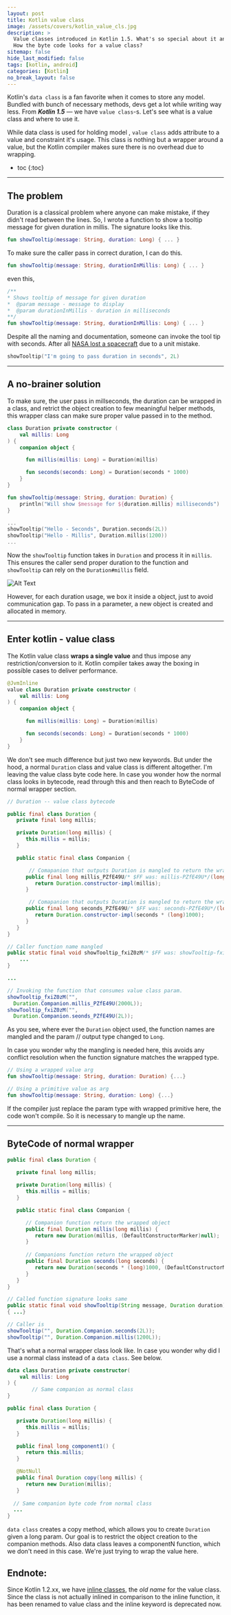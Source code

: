 ```yaml
---
layout: post
title: Kotlin value class
image: /assets/covers/kotlin_value_cls.jpg
description: >
  Value classes introduced in Kotlin 1.5. What's so special about it and where do I use it?
  How the byte code looks for a value class?
sitemap: false
hide_last_modified: false
tags: [kotlin, android]
categories: [Kotlin]
no_break_layout: false
---
```


Kotlin's `data class` is a fan favorite when it comes to store any model. Bundled with bunch of necessary methods, devs get a lot while writing way less. From ***Kotlin 1.5*** — we have  `value class`-s. Let's see what is a value class and where to use it.



While data class is used for holding model , `value class` adds attribute to a value and constraint it's usage. This class is nothing but a wrapper around a value, but the Kotlin compiler makes sure there is no overhead due to wrapping.


* toc
{:toc}

---



## The problem

Duration is a classical problem where anyone can make mistake, if they didn't read between the lines. So, I wrote a function to show a tooltip message for given duration in millis. The signature looks like this.



```kotlin
fun	showTooltip(message: String, duration: Long) { ... }
```



To make sure the caller pass in correct duration, I can do this.

```kotlin
fun	showTooltip(message: String, durationInMillis: Long) { ... }
```



even this,

```kotlin
/**
* Shows tooltip of message for given duration
*  @param message - message to display
*  @param durationInMillis - duration in milliseconds
**/
fun	showTooltip(message: String, durationInMillis: Long) { ... }
```



Despite all the naming and documentation, someone can invoke the tool tip with seconds. After all [NASA lost a spacecraft](https://www.simscale.com/blog/2017/12/nasa-mars-climate-orbiter-metric/) due to a unit mistake.

```kotlin
showTooltip("I'm going to pass duration in seconds", 2L)
```


---



## A no-brainer solution

To make sure, the user pass in millseconds, the duration can be wrapped in a class, and retrict the object creation to few meaningful helper methods, this wrapper class can make sure proper value passed in to the method.



```kotlin
class Duration private constructor (
    val millis: Long
) {
    companion object {

      fun millis(millis: Long) = Duration(millis)

      fun seconds(seconds: Long) = Duration(seconds * 1000)
    }
}

fun showTooltip(message: String, duration: Duration) {
  	println("Will show $message for ${duration.millis} milliseconds")
}

...
showTooltip("Hello - Seconds", Duration.seconds(2L))
showTooltip("Hello - Millis", Duration.millis(1200))
...
```



Now the `showTooltip` function takes in `Duration` and process it in `millis`. This ensures the caller send proper duration to the function and `showTooltip` can rely on the `Duration#millis` field. 



![Alt Text](https://dev-to-uploads.s3.amazonaws.com/uploads/articles/o2hcaay1cp2s95wq0s1g.png)



However, for each duration usage, we box it inside a object, just to avoid communication gap. To pass in a parameter, a new object is created and allocated in memory.

---



## Enter kotlin - value class



The Kotlin value class **wraps a single value** and thus impose any restriction/conversion to it. Kotlin compiler takes away the boxing in possible cases to deliver performance.

```kotlin
@JvmInline
value class Duration private constructor (
    val millis: Long
) {
    companion object {

      fun millis(millis: Long) = Duration(millis)

      fun seconds(seconds: Long) = Duration(seconds * 1000)
    }
}
```



We don't see much difference but just two new keywords. But under the hood, a normal `Duration` class and value class is different altogether. I'm leaving the value class byte code here. In case you wonder how the normal class looks in bytecode, read through this and then reach to ByteCode of normal wrapper section.



```java
// Duration -- value class bytecode

public final class Duration {
   private final long millis;

   private Duration(long millis) {
      this.millis = millis;
   }

   public static final class Companion {

       // Comapanion that outputs Duration is mangled to return the wrapped value
      public final long millis_PZfE49U/* $FF was: millis-PZfE49U*/(long millis) {
         return Duration.constructor-impl(millis);
      }

       // Comapanion that outputs Duration is mangled to return the wrapped value
      public final long seconds_PZfE49U/* $FF was: seconds-PZfE49U*/(long seconds) {
         return Duration.constructor-impl(seconds * (long)1000);
      }
   }
}

// Caller function name mangled
public static final void showTooltip_fxiZ0zM/* $FF was: showTooltip-fxiZ0zM*/(@NotNull String message, long duration) {
    ...
}

...

// Invoking the function that consumes value class param.
showTooltip_fxiZ0zM("",
  Duration.Companion.millis_PZfE49U(2000L));      
showTooltip_fxiZ0zM("",                     
  Duration.Companion.seonds_PZfE49U(2L));

```



As you see, where ever the `Duration` object used, the function names are mangled and the param // output type changed to `Long`.



In case you wonder why the mangling is needed here, this avoids any conflict resolution when the function signature matches the wrapped type.



```kotlin
// Using a wrapped value arg
fun showTooltip(message: String, duration: Duration) {...}

// Using a primitive value as arg
fun showTooltip(message: String, duration: Long) {...}
```



If the compiler just replace the param type with wrapped primitive here, the code won't compile. So it is necessary to mangle up the name. 

---



##  ByteCode of normal wrapper 

```java
public final class Duration {
   
   private final long millis;

   private Duration(long millis) {
      this.millis = millis;
   }

   public static final class Companion {

      // Companion function return the wrapped object
      public final Duration millis(long millis) {
         return new Duration(millis, (DefaultConstructorMarker)null);
      }
      
      // Companions function return the wrapped object
      public final Duration seconds(long seconds) {
         return new Duration(seconds * (long)1000, (DefaultConstructorMarker)null);
      }
   }
}

// Called function signature looks same
public static final void showTooltip(String message, Duration duration) 
{ ...}

// Caller is 
showTooltip("", Duration.Companion.seconds(2L));
showTooltip("", Duration.Companion.millis(1200L));
```



That's what a normal wrapper class look like. In case you wonder why did I use a normal class instead of a `data class`. See below.



```kotlin
data class Duration private constructor(
    val millis: Long
) {
		// Same companion as normal class
}
```



```java
public final class Duration {

   private Duration(long millis) {
      this.millis = millis;
   }

   public final long component1() {
      return this.millis;
   }

   @NotNull
   public final Duration copy(long millis) {
      return new Duration(millis);
   }
   
  // Same companion byte code from normal class
  ...
}
```



`data class` creates a copy method, which allows you to create `Duration` given a long  param. Our goal is to restrict the object creation to the companion methods. Also data class leaves a componentN function, which we don't need in this case. We're just trying to wrap the value here.



## Endnote: 

Since Kotlin 1.2.xx, we have [inline classes](https://github.com/Kotlin/KEEP/blob/master/proposals/inline-classes.md), the *old name* for the value class. Since the class is not actually inlined in comparison to the inline function, it has been renamed to value class and the inline keyword is deprecated now.